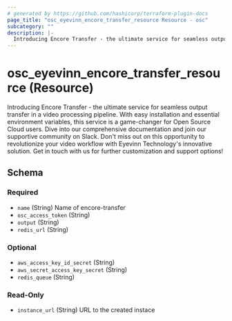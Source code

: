 ```yaml
---
# generated by https://github.com/hashicorp/terraform-plugin-docs
page_title: "osc_eyevinn_encore_transfer_resource Resource - osc"
subcategory: ""
description: |-
  Introducing Encore Transfer - the ultimate service for seamless output transfer in a video processing pipeline. With easy installation and essential environment variables, this service is a game-changer for Open Source Cloud users. Dive into our comprehensive documentation and join our supportive community on Slack. Don&#39;t miss out on this opportunity to revolutionize your video workflow with Eyevinn Technology&#39;s innovative solution. Get in touch with us for further customization and support options!
---
```


# osc_eyevinn_encore_transfer_resource (Resource)

Introducing Encore Transfer - the ultimate service for seamless output transfer in a video processing pipeline. With easy installation and essential environment variables, this service is a game-changer for Open Source Cloud users. Dive into our comprehensive documentation and join our supportive community on Slack. Don&#39;t miss out on this opportunity to revolutionize your video workflow with Eyevinn Technology&#39;s innovative solution. Get in touch with us for further customization and support options!



<!-- schema generated by tfplugindocs -->
## Schema

### Required

- `name` (String) Name of encore-transfer
- `osc_access_token` (String)
- `output` (String)
- `redis_url` (String)

### Optional

- `aws_access_key_id_secret` (String)
- `aws_secret_access_key_secret` (String)
- `redis_queue` (String)

### Read-Only

- `instance_url` (String) URL to the created instace
